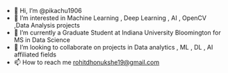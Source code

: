- 👋 Hi, I’m @pikachu1906
- 👀 I’m interested in Machine Learning , Deep Learning , AI , OpenCV ,Data Analysis projects
- 🌱 I’m currently a Graduate Student at Indiana University Bloomington for MS in Data Science
- 💞️ I’m looking to collaborate on projects in Data analytics , ML , DL , AI affiliated fields
- 📫 How to reach me rohitdhonukshe19@gmail.com

<!---
pikachu1906/pikachu1906 is a ✨ special ✨ repository because its `README.md` (this file) appears on your GitHub profile.
You can click the Preview link to take a look at your changes.
--->
